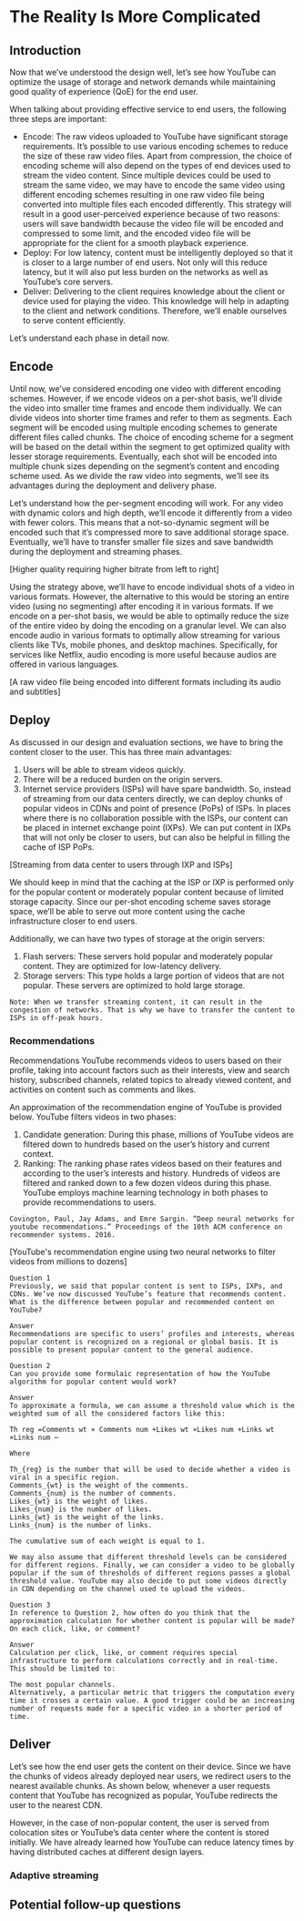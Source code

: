 # The Reality Is More Complicated
## Introduction
Now that we’ve understood the design well, let’s see how YouTube can optimize the usage of storage and network demands while maintaining good quality of experience (QoE) for the end user.

When talking about providing effective service to end users, the following three steps are important:

- Encode: The raw videos uploaded to YouTube have significant storage requirements. It’s possible to use various encoding schemes to reduce the size of these raw video files. Apart from compression, the choice of encoding scheme will also depend on the types of end devices used to stream the video content. Since multiple devices could be used to stream the same video, we may have to encode the same video using different encoding schemes resulting in one raw video file being converted into multiple files each encoded differently. This strategy will result in a good user-perceived experience because of two reasons: users will save bandwidth because the video file will be encoded and compressed to some limit, and the encoded video file will be appropriate for the client for a smooth playback experience.
- Deploy: For low latency, content must be intelligently deployed so that it is closer to a large number of end users. Not only will this reduce latency, but it will also put less burden on the networks as well as YouTube’s core servers.
- Deliver: Delivering to the client requires knowledge about the client or device used for playing the video. This knowledge will help in adapting to the client and network conditions. Therefore, we’ll enable ourselves to serve content efficiently.

Let’s understand each phase in detail now.

## Encode
Until now, we’ve considered encoding one video with different encoding schemes. However, if we encode videos on a per-shot basis, we’ll divide the video into smaller time frames and encode them individually. We can divide videos into shorter time frames and refer to them as segments. Each segment will be encoded using multiple encoding schemes to generate different files called chunks. The choice of encoding scheme for a segment will be based on the detail within the segment to get optimized quality with lesser storage requirements. Eventually, each shot will be encoded into multiple chunk sizes depending on the segment’s content and encoding scheme used. As we divide the raw video into segments, we’ll see its advantages during the deployment and delivery phase.

Let’s understand how the per-segment encoding will work. For any video with dynamic colors and high depth, we’ll encode it differently from a video with fewer colors. This means that a not-so-dynamic segment will be encoded such that it’s compressed more to save additional storage space. Eventually, we’ll have to transfer smaller file sizes and save bandwidth during the deployment and streaming phases.

[Higher quality requiring higher bitrate from left to right]

Using the strategy above, we’ll have to encode individual shots of a video in various formats. However, the alternative to this would be storing an entire video (using no segmenting) after encoding it in various formats. If we encode on a per-shot basis, we would be able to optimally reduce the size of the entire video by doing the encoding on a granular level. We can also encode audio in various formats to optimally allow streaming for various clients like TVs, mobile phones, and desktop machines. Specifically, for services like Netflix, audio encoding is more useful because audios are offered in various languages.

[A raw video file being encoded into different formats including its audio and subtitles]

## Deploy
As discussed in our design and evaluation sections, we have to bring the content closer to the user. This has three main advantages:

1. Users will be able to stream videos quickly.
2. There will be a reduced burden on the origin servers.
3. Internet service providers (ISPs) will have spare bandwidth.
So, instead of streaming from our data centers directly, we can deploy chunks of popular videos in CDNs and point of presence (PoPs) of ISPs. In places where there is no collaboration possible with the ISPs, our content can be placed in internet exchange point (IXPs). We can put content in IXPs that will not only be closer to users, but can also be helpful in filling the cache of ISP PoPs.

[Streaming from data center to users through IXP and ISPs]

We should keep in mind that the caching at the ISP or IXP is performed only for the popular content or moderately popular content because of limited storage capacity. Since our per-shot encoding scheme saves storage space, we’ll be able to serve out more content using the cache infrastructure closer to end users.

Additionally, we can have two types of storage at the origin servers:

1. Flash servers: These servers hold popular and moderately popular content. They are optimized for low-latency delivery.
2. Storage servers: This type holds a large portion of videos that are not popular. These servers are optimized to hold large storage.

```
Note: When we transfer streaming content, it can result in the congestion of networks. That is why we have to transfer the content to ISPs in off-peak hours.
```

### Recommendations
Recommendations
YouTube recommends videos to users based on their profile, taking into account factors such as their interests, view and search history, subscribed channels, related topics to already viewed content, and activities on content such as comments and likes.

An approximation of the recommendation engine of YouTube is provided below. YouTube filters videos in two phases:

1. Candidate generation: During this phase, millions of YouTube videos are filtered down to hundreds based on the user’s history and current context.
2. Ranking: The ranking phase rates videos based on their features and according to the user’s interests and history. Hundreds of videos are filtered and ranked down to a few dozen videos during this phase.
YouTube employs machine learning technology in both phases to provide recommendations to users.

```
Covington, Paul, Jay Adams, and Emre Sargin. “Deep neural networks for youtube recommendations.” Proceedings of the 10th ACM conference on recommender systems. 2016.
```

[YouTube's recommendation engine using two neural networks to filter videos from millions to dozens]

```
Question 1
Previously, we said that popular content is sent to ISPs, IXPs, and CDNs. We’ve now discussed YouTube’s feature that recommends content. What is the difference between popular and recommended content on YouTube?

Answer
Recommendations are specific to users’ profiles and interests, whereas popular content is recognized on a regional or global basis. It is possible to present popular content to the general audience.
```

```
Question 2
Can you provide some formulaic representation of how the YouTube algorithm for popular content would work?

Answer
To approximate a formula, we can assume a threshold value which is the weighted sum of all the considered factors like this:

Th reg =Comments wt × Comments num +Likes wt ×Likes num +Links wt ×Links num ⋯

Where

Th_{reg} is the number that will be used to decide whether a video is viral in a specific region.
Comments_{wt} is the weight of the comments.
Comments_{num} is the number of comments.
Likes_{wt} is the weight of likes.
Likes_{num} is the number of likes.
Links_{wt} is the weight of the links.
Links_{num} is the number of links.

The cumulative sum of each weight is equal to 1.

We may also assume that different threshold levels can be considered for different regions. Finally, we can consider a video to be globally popular if the sum of thresholds of different regions passes a global threshold value. YouTube may also decide to put some videos directly in CDN depending on the channel used to upload the videos.
```

```
Question 3
In reference to Question 2, how often do you think that the approximation calculation for whether content is popular will be made? On each click, like, or comment?

Answer
Calculation per click, like, or comment requires special infrastructure to perform calculations correctly and in real-time. This should be limited to:

The most popular channels.
Alternatively, a particular metric that triggers the computation every time it crosses a certain value. A good trigger could be an increasing number of requests made for a specific video in a shorter period of time.
```

## Deliver
Let’s see how the end user gets the content on their device. Since we have the chunks of videos already deployed near users, we redirect users to the nearest available chunks. As shown below, whenever a user requests content that YouTube has recognized as popular, YouTube redirects the user to the nearest CDN.

However, in the case of non-popular content, the user is served from colocation sites or YouTube’s data center where the content is stored initially. We have already learned how YouTube can reduce latency times by having distributed caches at different design layers.

### Adaptive streaming
## Potential follow-up questions
